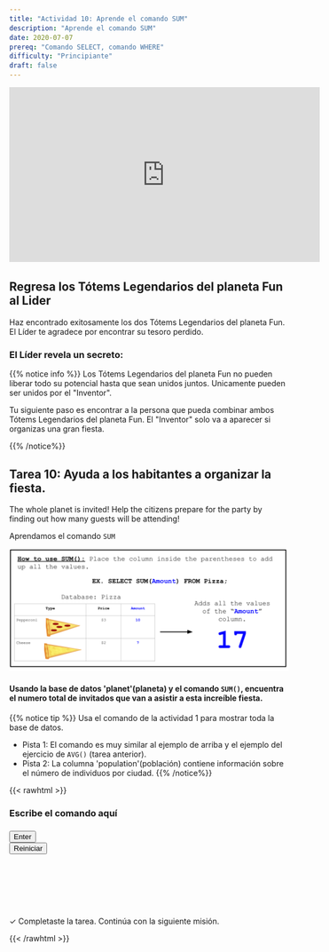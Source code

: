 ```yaml
---
title: "Actividad 10: Aprende el comando SUM"
description: "Aprende el comando SUM"
date: 2020-07-07
prereq: "Comando SELECT, comando WHERE"
difficulty: "Principiante"
draft: false
---
```

<!-- Links for javascript and CSS needed for drop down logic -->
<link rel="stylesheet" href="../default/_default.css" type="text/css"></link>
<link rel="stylesheet" href="../default/_type.css" type="text/css"></link>
<script type="text/javascript" src="../default/_default.js"></script>
<script type="text/javascript" src="../default/_type.js"></script>
<script type="text/javascript" src="../default/alasql.js"></script>
<script type="text/javascript" src="../default/db.js"></script>
<link rel="stylesheet" href="_activity10.css" type="text/css"></link>
<script type="text/javascript" src="_activity10.js"></script>

<p style="text-align: center;"><iframe width="560" height="315" src="https://www.youtube.com/embed/UCxPAE0xw3I" title="YouTube video player" frameborder="0" allow="accelerometer; autoplay; clipboard-write; encrypted-media; gyroscope; picture-in-picture" allowfullscreen></iframe></p>

## Regresa los Tótems Legendarios del planeta Fun al Lider

Haz encontrado exitosamente los dos Tótems Legendarios del planeta Fun. El Líder te agradece por encontrar su tesoro perdido.

### El Líder revela un secreto:
{{% notice info %}}
Los Tótems Legendarios del planeta Fun no pueden liberar todo su potencial hasta que sean unidos juntos. Unicamente pueden ser unidos por el "Inventor".

Tu siguiente paso es encontrar a la persona que pueda combinar ambos Tótems Legendarios del planeta Fun. El "Inventor" solo va a aparecer si organizas una gran fiesta.

{{% /notice%}}

## Tarea 10: Ayuda a los habitantes a organizar la fiesta.
The whole planet is invited! Help the citizens prepare for the party by finding out how many guests will be attending!

Aprendamos el comando `SUM`

![Explain](assets/sum.png)

#### Usando la base de datos  'planet'(planeta) y el comando `SUM()`, encuentra el numero total de invitados que van a asistir a esta increíble fiesta.

{{% notice tip %}}
Usa el comando de la actividad 1 para mostrar toda la base de datos.

* Pista 1: El comando es muy similar al ejemplo de arriba y el ejemplo del ejercicio de `AVG()` (tarea anterior).
* Pista 2: La columna 'population'(población) contiene información sobre el número de individuos por ciudad.
{{% /notice%}}

<!-- SQL Type In Activity -->

{{< rawhtml >}}
<div class="content_scaler">
  <div class="terminal_div" id="terminal_div">
    <div class = "outer">
      <h3 id = "commands" contenteditable="true" onclick="placeholder()">Escribe el comando aquí</h3>
    </div>
    <div class = "prev">
      <h3 id = "prev"></h3>
    </div>
    <div style="clear: both;"></div>
    <button class="button button1" onclick="sql()"> Enter </button>
    <div style="clear: both;"></div> 
    <button class = "button reset" onclick="reset()">Reiniciar</button>
  </div> <!-- terminal_div -->
</div> <!-- content_scaler -->

<div style="clear: both;"></div> 
  
<h1 class="error" id="sqlcommand" style="visibility:hidden"><strong>ERROR ENTRADA INVÁLIDA</strong></h1>
  
<table id="table">
  <tr></tr>
</table>
  
<h4 id="story"></h4>
  
<!-- Tells User to continue mission -->
<div class="resume_plot" id="resume_plot" style="visibility:show">
  <div class="alert">
    <span id="check">&#10003;</span>
    Completaste la tarea. Continúa con la siguiente misión.
  </div>
</div>

{{< /rawhtml >}}

